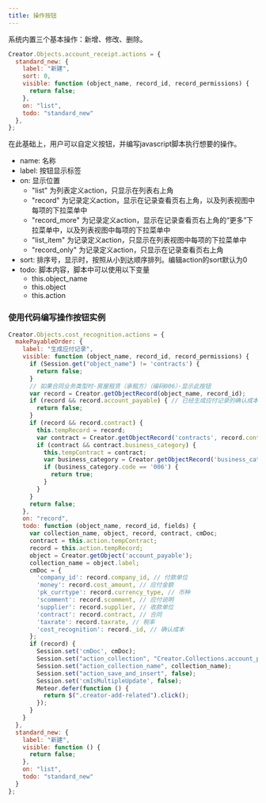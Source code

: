 ```yaml
---
title: 操作按钮
---
```


系统内置三个基本操作：新增、修改、删除。

```javascript
Creator.Objects.account_receipt.actions = {
  standard_new: {
    label: "新建",
    sort: 0,
    visible: function (object_name, record_id, record_permissions) {
      return false;
    },
    on: "list",
    todo: "standard_new"
  },
};
```

在此基础上，用户可以自定义按钮，并编写javascript脚本执行想要的操作。

- name: 名称
- label: 按钮显示标签
- on: 显示位置 
  - "list" 为列表定义action，只显示在列表右上角
  - "record" 为记录定义action，显示在记录查看页右上角，以及列表视图中每项的下拉菜单中
  - "record_more" 为记录定义action，显示在记录查看页右上角的“更多”下拉菜单中，以及列表视图中每项的下拉菜单中
  - "list_item" 为记录定义action，只显示在列表视图中每项的下拉菜单中
  - "record_only" 为记录定义action，只显示在记录查看页右上角
- sort: 排序号，显示时，按照从小到达顺序排列。编辑action的sort默认为0
- todo: 脚本内容，脚本中可以使用以下变量
  - this.object_name
  - this.object
  - this.action

### 使用代码编写操作按钮实例

```javascript
Creator.Objects.cost_recognition.actions = {
  makePayableOrder: {
    label: "生成应付记录",
    visible: function (object_name, record_id, record_permissions) {
      if (Session.get("object_name") != 'contracts') {
        return false;
      }
      // 如果合同业务类型时·房屋租赁（承租方）（编码006）·显示此按钮
      var record = Creator.getObjectRecord(object_name, record_id);
      if (record && record.account_payable) { // 已经生成应付记录的确认成本记录，不能再次生成应付记录
        return false;
      }
      if (record && record.contract) {
        this.tempRecord = record;
        var contract = Creator.getObjectRecord('contracts', record.contract);
        if (contract && contract.business_category) {
          this.tempContract = contract;
          var business_category = Creator.getObjectRecord('business_categories', contract.business_category, 'code');
          if (business_category.code == '006') {
            return true;
          }
        }
      }
      return false;
    },
    on: "record",
    todo: function (object_name, record_id, fields) {
      var collection_name, object, record, contract, cmDoc;
      contract = this.action.tempContract;
      record = this.action.tempRecord;
      object = Creator.getObject('account_payable');
      collection_name = object.label;
      cmDoc = {
        'company_id': record.company_id, // 付款单位
        'money': record.cost_amount, // 应付金额
        'pk_currtype': record.currency_type, // 币种
        'scomment': record.scomment, // 应付说明
        'supplier': record.supplier, // 收款单位
        'contract': record.contract, // 合同
        'taxrate': record.taxrate, // 税率
        'cost_recognition': record._id, // 确认成本
      };
      if (record) {
        Session.set('cmDoc', cmDoc);
        Session.set("action_collection", "Creator.Collections.account_payable");
        Session.set("action_collection_name", collection_name);
        Session.set("action_save_and_insert", false);
        Session.set('cmIsMultipleUpdate', false);
        Meteor.defer(function () {
          return $(".creator-add-related").click();
        });
      }
    }
  },
  standard_new: {
    label: "新建",
    visible: function () {
      return false;
    },
    on: "list",
    todo: "standard_new"
  }
};
```